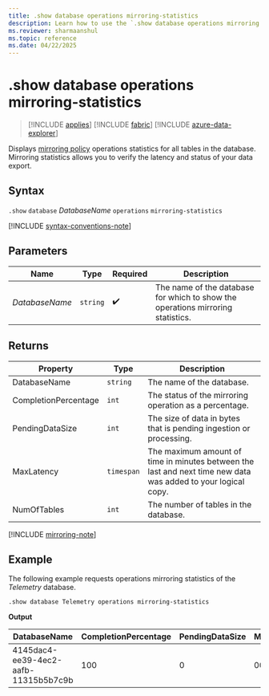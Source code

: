```yaml
---
title: .show database operations mirroring-statistics
description: Learn how to use the `.show database operations mirroring statistics` command to check the mirroring policy operations.
ms.reviewer: sharmaanshul
ms.topic: reference
ms.date: 04/22/2025
---
```


# .show database operations mirroring-statistics

> [!INCLUDE [applies](../includes/applies-to-version/applies.md)] [!INCLUDE [fabric](../includes/applies-to-version/fabric.md)] [!INCLUDE [azure-data-explorer](../includes/applies-to-version/azure-data-explorer.md)]

Displays [mirroring policy](mirroring-policy.md) operations statistics for all tables in the database. Mirroring statistics allows you to verify the latency and status of your data export.

## Syntax

`.show` `database` *DatabaseName* `operations` `mirroring-statistics`

[!INCLUDE [syntax-conventions-note](../includes/syntax-conventions-note.md)]

## Parameters

|Name|Type|Required|Description|
|--|--|--|--|
|*DatabaseName*| `string` | :heavy_check_mark:|The name of the database for which to show the operations mirroring statistics.|

## Returns

| Property | Type | Description |
|-----|-----|-----|
|DatabaseName| `string` | The name of the database. |
|CompletionPercentage|`int` | The status of the mirroring operation as a percentage. |
|PendingDataSize| `int` | The size of data in bytes that is pending ingestion or processing. |
|MaxLatency| `timespan`| The maximum amount of time in minutes between the last and next time new data was added to your logical copy. |
|NumOfTables| `int`| The number of tables in the database. |

[!INCLUDE [mirroring-note](../includes/mirroring-note.md)]

## Example

The following example requests operations mirroring statistics of the *Telemetry* database.

```kusto
.show database Telemetry operations mirroring-statistics 
```

**Output**

| DatabaseName                         | CompletionPercentage | PendingDataSize | MaxLatency | NumOfTables |
| ------------------------------------ | -------------------- | --------------- | ---------- | ----------- |
| 4145dac4-ee39-4ec2-aafb-11315b5b7c9b | 100                  | 0               | 00:00:00   | 1           |